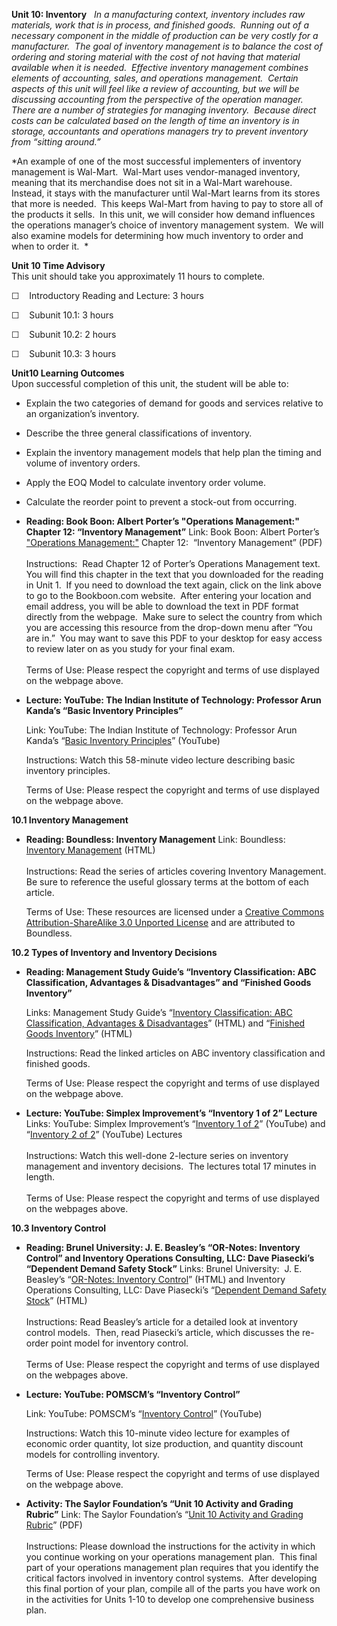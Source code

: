 **Unit 10: Inventory** <span id="10"></span> 
*In a manufacturing context, inventory includes raw materials, work that
is in process, and finished goods.  Running out of a necessary component
in the middle of production can be very costly for a manufacturer.  The
goal of inventory management is to balance the cost of ordering and
storing material with the cost of not having that material available
when it is needed.  Effective inventory management combines elements of
accounting, sales, and operations management.  Certain aspects of this
unit will feel like a review of accounting, but we will be discussing
accounting from the perspective of the operation manager.  There are a
number of strategies for managing inventory.  Because direct costs can
be calculated based on the length of time an inventory is in storage,
accountants and operations managers try to prevent inventory from
“sitting around.”*  
  
 *An example of one of the most successful implementers of inventory
management is Wal-Mart.  Wal-Mart uses vendor-managed inventory, meaning
that its merchandise does not sit in a Wal-Mart warehouse.  Instead, it
stays with the manufacturer until Wal-Mart learns from its stores that
more is needed.  This keeps Wal-Mart from having to pay to store all of
the products it sells.  In this unit, we will consider how demand
influences the operations manager’s choice of inventory management
system.  We will also examine models for determining how much inventory
to order and when to order it.  *

**Unit 10 Time Advisory**  
This unit should take you approximately 11 hours to complete.

☐    Introductory Reading and Lecture: 3 hours

☐    Subunit 10.1: 3 hours

☐    Subunit 10.2: 2 hours

☐    Subunit 10.3: 3 hours

**Unit10 Learning Outcomes**  
Upon successful completion of this unit, the student will be able to:

-   Explain the two categories of demand for goods and services relative
    to an organization’s inventory.
-   Describe the three general classifications of inventory.
-   Explain the inventory management models that help plan the timing
    and volume of inventory orders.
-   Apply the EOQ Model to calculate inventory order volume.
-   Calculate the reorder point to prevent a stock-out from occurring.

-   **Reading: Book Boon: Albert Porter’s "Operations Management:"
    Chapter 12: “Inventory Management”**
    Link: Book Boon: Albert Porter’s ["Operations
    Management:"](http://bookboon.com/en/textbooks/management-organisation/operations-management)
    Chapter 12:  “Inventory Management” (PDF)   
        
     Instructions:  Read Chapter 12 of Porter’s Operations Management
    text.  You will find this chapter in the text that you downloaded
    for the reading in Unit 1.  If you need to download the text again,
    click on the link above to go to the Bookboon.com website.  After
    entering your location and email address, you will be able to
    download the text in PDF format directly from the webpage.  Make
    sure to select the country from which you are accessing this
    resource from the drop-down menu after “You are in.”  You may want
    to save this PDF to your desktop for easy access to review later on
    as you study for your final exam.  
        
     Terms of Use: Please respect the copyright and terms of use
    displayed on the webpage above.

-   **Lecture: YouTube: The Indian Institute of Technology: Professor
    Arun Kanda’s “Basic Inventory Principles”**

    <span class="title1">Link: YouTube: The Indian Institute of
    Technology: Professor Arun Kanda’s “[Basic Inventory
    Principles](http://www.youtube.com/watch?v=tO5MmOBdkxk&playnext=1&list=PL8937F25D2B4FDE56)”
    (YouTube)</span>

    Instructions: Watch this 58-minute video lecture describing basic
    inventory principles.

    Terms of Use: Please respect the copyright and terms of use
    displayed on the webpage above.

**10.1 Inventory Management** <span id="10.1"></span> 
-   **Reading: Boundless: Inventory Management**
    Link: Boundless: [Inventory
    Management](http://resources.saylor.org.s3.amazonaws.com/BUS/BUS300/BUS300-10.1_Inventory-Management-Working-Capital-Management-CC_files/BUS300-10.1_Inventory-Management-Working-Capital-Management-CC.html) (HTML)  
        
     Instructions: Read the series of articles covering Inventory
    Management. Be sure to reference the useful glossary terms at the
    bottom of each article.  
      
     Terms of Use: These resources are licensed under a [Creative
    Commons Attribution-ShareAlike 3.0 Unported
    License](http://creativecommons.org/licenses/by-sa/3.0/) and are
    attributed to Boundless.

**10.2 Types of Inventory and Inventory Decisions** <span
id="10.2"></span> 
-   **Reading: Management Study Guide’s “Inventory Classification: ABC
    Classification, Advantages & Disadvantages” and “Finished Goods
    Inventory”**

    <span class="title1">Links: Management Study Guide’s “[Inventory
    Classification: ABC Classification, Advantages &
    Disadvantages](http://managementstudyguide.com/inventory-classification.htm)”
    (HTML) and “[Finished Goods
    Inventory](http://managementstudyguide.com/finished-goods-inventory.htm)”
    (HTML)</span>

    Instructions: Read the linked articles on ABC inventory
    classification and finished goods.

    Terms of Use: Please respect the copyright and terms of use
    displayed on the webpage above.

-   **Lecture: YouTube: Simplex Improvement’s “Inventory 1 of 2”
    Lecture**
    Links: YouTube: Simplex Improvement’s “[Inventory 1 of
    2](http://www.youtube.com/watch?v=qMNARDnEtfA)” (YouTube) and
    “[Inventory 2 of 2](http://www.youtube.com/watch?v=9Sy2W9hhpS8)”
    (YouTube) Lectures  
        
     Instructions: Watch this well-done 2-lecture series on inventory
    management and inventory decisions.  The lectures total 17 minutes
    in length.  
        
     Terms of Use: Please respect the copyright and terms of use
    displayed on the webpages above.

**10.3 Inventory Control** <span id="10.3"></span> 
-   **Reading: Brunel University: J. E. Beasley’s “OR-Notes: Inventory
    Control” and Inventory Operations Consulting, LLC: Dave Piasecki’s
    “Dependent Demand Safety Stock”**
    Links: Brunel University:  J. E. Beasley’s “[OR-Notes: Inventory
    Control](http://people.brunel.ac.uk/%7Emastjjb/jeb/or/invent.html)”
    (HTML) and Inventory Operations Consulting, LLC: Dave Piasecki’s
    “[Dependent Demand Safety
    Stock](http://www.inventoryops.com/component_safety_stock.htm)”
    (HTML)  
        
     Instructions: Read Beasley’s article for a detailed look at
    inventory control models.  Then, read Piasecki’s article, which
    discusses the re-order point model for inventory control.  
        
     Terms of Use: Please respect the copyright and terms of use
    displayed on the webpages above.

-   **Lecture: YouTube: POMSCM’s “Inventory Control”**

    <span class="title1">Link: YouTube: POMSCM’s “[Inventory
    Control](http://www.youtube.com/watch?v=HnwML_qWSeA)”
    (YouTube)</span>

    Instructions: Watch this 10-minute video lecture for examples of
    economic order quantity, lot size production, and quantity discount
    models for controlling inventory.

    Terms of Use: Please respect the copyright and terms of use
    displayed on the webpage above.

-   **Activity: The Saylor Foundation’s “Unit 10 Activity and Grading
    Rubric”**
    Link: The Saylor Foundation’s “[Unit 10 Activity and Grading
    Rubric](http://www.saylor.org/site/wp-content/uploads/2012/06/BUS300-Unit-10-Assignment-FINAL.pdf)”
    (PDF)  
        
     Instructions: Please download the instructions for the activity in
    which you continue working on your operations management plan.  This
    final part of your operations management plan requires that you
    identify the critical factors involved in inventory control
    systems.  After developing this final portion of your plan, compile
    all of the parts you have work on in the activities for Units 1-10
    to develop one comprehensive business plan.


